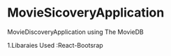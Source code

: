 # MovieSicoveryApplication
MovieDiscoveryApplication using The MovieDB

1.Libaraies Used :React-Bootsrap
